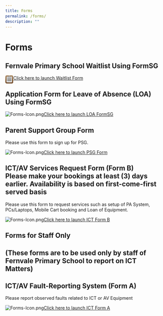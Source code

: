 ```yaml
---
title: Forms
permalink: /forms/
description: ""
---
```

# Forms

## Fernvale Primary School Waitlist Using FormSG

 <img style="width:5%; float:left" src="/images/Forms-Icon.png"> <a target="_blank" href="https://go.gov.sg/fvps-waitlist">Click here to launch Waitlist Form</a>


 



Application Form for Leave of Absence (LOA) Using FormSG
--------------------------------------------------------

![Forms-Icon.png](https://fernvalepri.moe.edu.sg/qql/slot/u480/Forms-Icon.png)[Click here to launch LOA FormSG](https://go.gov.sg/fvps-loa)

Parent Support Group Form
-------------------------

Please use this form to sign up for PSG.  
  
![Forms-Icon.png](https://fernvalepri.moe.edu.sg/qql/slot/u480/Forms-Icon.png)[Click here to launch PSG Form](https://go.gov.sg/fvps-psg-signup)  
  

ICT/AV Services Request Form (Form B)&nbsp; &nbsp; &nbsp; &nbsp; &nbsp; &nbsp;  &nbsp; &nbsp; Please make your bookings at least (3) days earlier.&nbsp;Availability is based on first-come-first served basis &nbsp;
----------------------------------------------------------------------------------------------------------------------------------------------------------------------------------------------

Please use this form to request services such as setup of PA System, PCs/Laptops, Mobile Cart booking and Loan of Equipment.&nbsp;&nbsp; &nbsp; &nbsp;  

![Forms-Icon.png](https://fernvalepri.moe.edu.sg/qql/slot/u480/Forms-Icon.png)[Click here to launch ICT Form&nbsp;B](http://forms.cwp.gov.sg/fernvalepri/FormVOATA)  

  

Forms for Staff Only
--------------------

(These forms are to be used only by staff of Fernvale Primary School to report on ICT Matters)
----------------------------------------------------------------------------------------------

ICT/AV Fault-Reporting System&nbsp;(Form A)
--------------------------------------

Please report observed faults related to ICT or AV Equipment

![Forms-Icon.png](https://fernvalepri-moe-edu-sg-admin.cwp.sg/qql/slot/u480/Forms-Icon.png)[Click here to launch ICT Form A](https://forms.cwp.gov.sg/fernvalepri/FormKQOJ8)